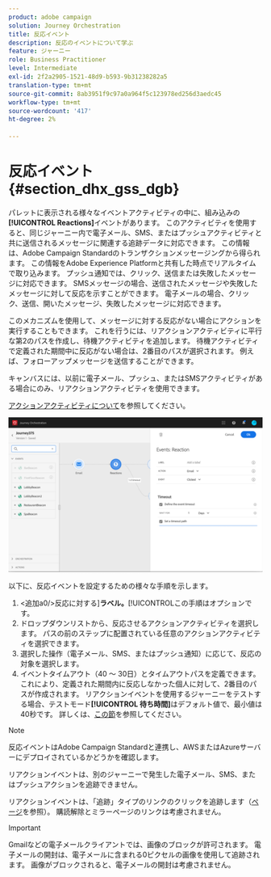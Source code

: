 ```yaml
---
product: adobe campaign
solution: Journey Orchestration
title: 反応イベント
description: 反応のイベントについて学ぶ
feature: ジャーニー
role: Business Practitioner
level: Intermediate
exl-id: 2f2a2905-1521-48d9-b593-9b31238282a5
translation-type: tm+mt
source-git-commit: 8ab3951f9c97a0a964f5c123978ed256d3aedc45
workflow-type: tm+mt
source-wordcount: '417'
ht-degree: 2%

---
```


# 反応イベント {#section_dhx_gss_dgb}

パレットに表示される様々なイベントアクティビティの中に、組み込みの&#x200B;**[!UICONTROL Reactions]**&#x200B;イベントがあります。 このアクティビティを使用すると、同じジャーニー内で電子メール、SMS、またはプッシュアクティビティと共に送信されるメッセージに関連する追跡データに対応できます。 この情報は、Adobe Campaign Standardのトランザクションメッセージングから得られます。 この情報をAdobe Experience Platformと共有した時点でリアルタイムで取り込みます。 プッシュ通知では、クリック、送信または失敗したメッセージに対応できます。 SMSメッセージの場合、送信されたメッセージや失敗したメッセージに対して反応を示すことができます。 電子メールの場合、クリック、送信、開いたメッセージ、失敗したメッセージに対応できます。

このメカニズムを使用して、メッセージに対する反応がない場合にアクションを実行することもできます。 これを行うには、リアクションアクティビティに平行な第2のパスを作成し、待機アクティビティを追加します。 待機アクティビティで定義された期間中に反応がない場合は、2番目のパスが選択されます。 例えば、フォローアップメッセージを送信することができます。

キャンバスには、以前に電子メール、プッシュ、またはSMSアクティビティがある場合にのみ、リアクションアクティビティを使用できます。

[アクションアクティビティについて](../building-journeys/about-action-activities.md)を参照してください。

![](../assets/journey45.png)

以下に、反応イベントを設定するための様々な手順を示します。

1. &lt;追加a0/>反応に対する&#x200B;]**ラベル。**[!UICONTROL &#x200B;この手順はオプションです。
1. ドロップダウンリストから、反応させるアクションアクティビティを選択します。 パスの前のステップに配置されている任意のアクションアクティビティを選択できます。
1. 選択した操作（電子メール、SMS、またはプッシュ通知）に応じて、反応の対象を選択します。
1. イベントタイムアウト（40 ～ 30日）とタイムアウトパスを定義できます。 これにより、定義された期間内に反応しなかった個人に対して、2番目のパスが作成されます。 リアクションイベントを使用するジャーニーをテストする場合、テストモード&#x200B;**[!UICONTROL 待ち時間]**&#x200B;はデフォルト値で、最小値は40秒です。 詳しくは、[この節](../building-journeys/testing-the-journey.md)を参照してください。

>[!NOTE]
>
>反応イベントはAdobe Campaign Standardと連携し、AWSまたはAzureサーバーにデプロイされているかどうかを確認します。
>
>リアクションイベントは、別のジャーニーで発生した電子メール、SMS、またはプッシュアクションを追跡できません。
>
>リアクションイベントは、「追跡」タイプのリンクのクリックを追跡します（[ページ](https://docs.adobe.com/content/help/en/campaign-standard/using/designing-content/links.html#about-tracked-urls)を参照）。 購読解除とミラーページのリンクは考慮されません。

>[!IMPORTANT]
>
>Gmailなどの電子メールクライアントでは、画像のブロックが許可されます。 電子メールの開封は、電子メールに含まれる0ピクセルの画像を使用して追跡されます。 画像がブロックされると、電子メールの開封は考慮されません。

